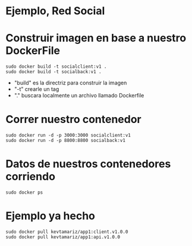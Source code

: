 # Ejemplo, Red Social


# Construir imagen en base a nuestro DockerFile
    sudo docker build -t socialclient:v1 .
    sudo docker build -t socialback:v1 .

- "build" es la directriz para construir la imagen
- "-t" crearle un tag
- "." buscara localmente un archivo llamado Dockerfile


# Correr nuestro contenedor
    sudo docker run -d -p 3000:3000 socialclient:v1
    sudo docker run -d -p 8800:8800 socialback:v1
    
# Datos de nuestros contenedores corriendo
    sudo docker ps
    
# Ejemplo ya hecho
    sudo docker pull kevtamariz/app1:client.v1.0.0
    sudo docker pull kevtamariz/app1:api.v1.0.0
